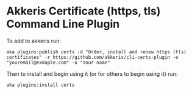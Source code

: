 # Akkeris Certificate (https, tls) Command Line Plugin

To add to akkeris run: 

`aka plugins:publish certs -d "Order, install and renew https (tls) certificates" -r https://github.com/akkeris/cli-certs-plugin -e "youremail@exmaple.com" -o "Your name"`

Then to install and begin using it (or for others to begin using it) run:

`aka plugins:install certs`


